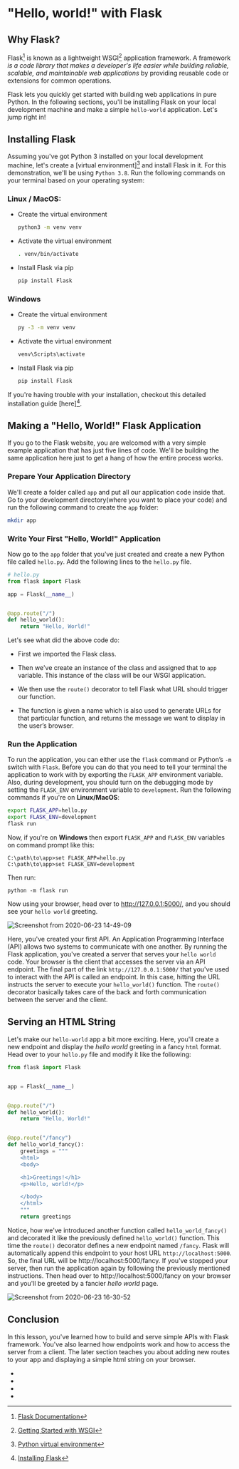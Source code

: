 # "Hello, world!" with Flask

## Why Flask?

Flask[^flask] is known as a lightweight WSGI[^wsgi] application framework. A framework *is a code library that makes a developer's life easier while building reliable, scalable, and maintainable web applications* by providing reusable code or extensions for common operations.

Flask lets you quickly get started with building web applications in pure Python. In the following sections, you'll be installing Flask on your local development machine and make a simple `hello-world` application. Let's jump right in!

## Installing Flask

Assuming you've got Python 3 installed on your local development machine, let's create a [virtual environment][^venv] and install Flask in it. For this demonstration, we'll be using `Python 3.8`. Run the following commands on your terminal based on your operating system:

### Linux / MacOS:

* Create the virtual environment

    ```bash
    python3 -m venv venv
    ```

* Activate the virtual environment

    ```bash
    . venv/bin/activate
    ```

* Install Flask via pip

    ```bash
    pip install Flask
    ```

### Windows

* Create the virtual environment

    ```bash
    py -3 -m venv venv
    ```

* Activate the virtual environment

    ```bash
    venv\Scripts\activate
    ```

* Install Flask via pip

    ```bash
    pip install Flask
    ```

If you're having trouble with your installation, checkout this detailed installation guide [here][^flask-install].

## Making a "Hello, World!" Flask Application

If you go to the Flask website, you are welcomed with a very simple example application that has just five lines of code. We'll be building the same application here just to get a hang of how the entire process works.

### Prepare Your Application Directory

We'll create a folder called `app` and put all our application code inside that. Go to your development directory(where you want to place your code) and run the following command to create the `app` folder:

```bash
mkdir app
```

### Write Your First "Hello, World!" Application

Now go to the `app` folder that you've just created and create a new Python file called `hello.py`. Add the following lines to the `hello.py` file.

```python
# hello.py
from flask import Flask

app = Flask(__name__)


@app.route("/")
def hello_world():
    return "Hello, World!"
```

Let's see what did the above code do:

* First we imported the Flask class.

* Then we've create an instance of the class and assigned that to `app` variable. This instance of the class will be our WSGI application.

* We then use the `route()` decorator to tell Flask what URL should trigger our function.

* The function is given a name which is also used to generate URLs for that particular function, and returns the message we want to display in the user’s browser.

### Run the Application

To run the application, you can either use the `flask` command or Python’s `-m` switch with `Flask`. Before you can do that you need to tell your terminal the application to work with by exporting the `FLASK_APP` environment variable. Also, during development, you should turn on the debugging mode by setting the `FLASK_ENV` environment variable to `development`. Run the following commands if you're on **Linux/MacOS**:

```bash
export FLASK_APP=hello.py
export FLASK_ENV=development
flask run
```


Now, if you're on **Windows** then export `FLASK_APP` and `FLASK_ENV` variables on command prompt like this:

```
C:\path\to\app>set FLASK_APP=hello.py
C:\path\to\app>set FLASK_ENV=development
```

Then run:

```
python -m flask run
```

Now using your browser, head over to http://127.0.0.1:5000/, and you should see your `hello world` greeting.

![Screenshot from 2020-06-23 14-49-09](https://user-images.githubusercontent.com/30027932/85382453-cda74200-b560-11ea-810e-a357545531ee.png)


Here, you've created your first API. An Application Programming Interface (API) allows two systems to communicate with one another. By running the Flask application, you've created a server that serves your `hello world` code. Your browser is the client that accesses the server via an API endpoint. The final part of the link `http://127.0.0.1:5000/` that you've used to interact with the API is called an endpoint. In this case, hitting the URL instructs the server to execute your `hello_world()` function. The `route()` decorator basically takes care of the back and forth communication between the server and the client.

## Serving an HTML String

Let's make our `hello-world` app a bit more exciting. Here, you'll create a new endpoint and display the *hello world* greeting in a fancy `html` format. Head over to your `hello.py` file and modify it like the following:

```python
from flask import Flask


app = Flask(__name__)


@app.route("/")
def hello_world():
    return "Hello, World!"


@app.route("/fancy")
def hello_world_fancy():
    greetings = """
    <html>
    <body>

    <h1>Greetings!</h1>
    <p>Hello, world!</p>

    </body>
    </html>
    """
    return greetings
```

Notice, how we've introduced another function called `hello_world_fancy()` and decorated it like the previously defined `hello_world()` function. This time the `route()` decorator defines a new endpoint named `/fancy`. Flask will automatically append this endpoint to your host URL `http://localhost:5000`. So, the final URL will be http://localhost:5000/fancy. If you've stopped your server, then run the application again by following the previously mentioned instructions. Then head over to http://localhost:5000/fancy on your browser and you'll be greeted by a fancier *hello world* page.

![Screenshot from 2020-06-23 16-30-52](https://user-images.githubusercontent.com/30027932/85393520-f7676580-b56e-11ea-93ed-fc6621116e04.png)

## Conclusion

In this lesson, you've learned how to build and serve simple APIs with Flask framework. You've also learned how endpoints work and how to access the server from a client. The later section teaches you about adding new routes to your app and displaying a simple html string on your browser.

* [^flask]: [Flask Documentation](https://flask.palletsprojects.com/en/1.1.x/)
* [^wsgi]: [Getting Started with WSGI](https://wsgi.readthedocs.io/en/latest/what.html)
* [^venv]: [Python virtual environment](https://docs.python.org/3/library/venv.html#:~:text=A%20virtual%20environment%20is%20a,part%20of%20your%20operating%20system.)
* [^flask-install]: [Installing Flask](https://flask.palletsprojects.com/en/1.1.x/installation/)
